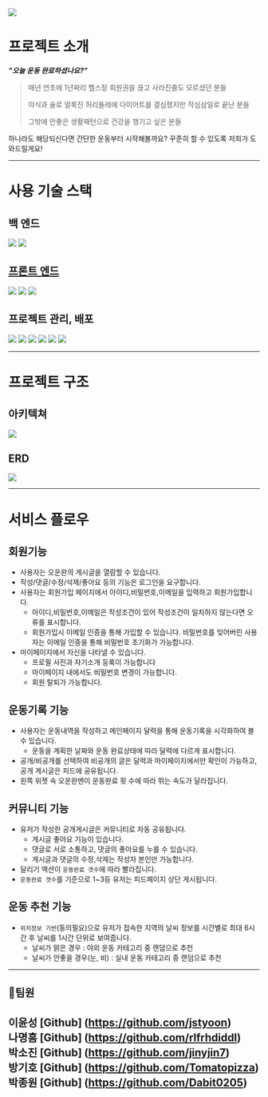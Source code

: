 <img src="https://capsule-render.vercel.app/api?type=waving&color=auto&height=200&section=header&text=오운완&fontSize=90" />

# 프로젝트 소개
**_"오늘 운동 완료하셨나요?"_**

>매년 연초에 1년짜리 헬스장 회원권을 끊고 사라진줄도 모르셨던 분들
>
>야식과 술로 얼룩진 허리둘레에 다이어트를 결심했지만 작심삼일로 끝난 분들
>
>그밖에 안좋은 생활패턴으로 건강을 챙기고 싶은 분들

하나라도 해당되신다면
간단한 운동부터 시작해볼까요?
꾸준히 할 수 있도록 저희가 도와드릴게요!

---
# 사용 기술 스택
## 백 엔드
<img src="https://img.shields.io/badge/python-3776AB?style=for-the-badge&logo=python&logoColor=white"> 
<img src="https://img.shields.io/badge/django-092E20?style=for-the-badge&logo=django&logoColor=white"> 

## [프론트 엔드](https://github.com/rlfrhdiddl/A8ooo_fr)
<img src="https://img.shields.io/badge/CSS3-1572B6?style=for-the-badge&logo=CSS3&logoColor=white">
<img src="https://img.shields.io/badge/html5-E34F26?style=for-the-badge&logo=html5&logoColor=white"> 
<img src="https://img.shields.io/badge/javascript-F7DF1E?style=for-the-badge&logo=javascript&logoColor=black">

## 프로젝트 관리, 배포
<img src="https://img.shields.io/badge/Git-F05032?style=for-the-badge&logo=Git&logoColor=white">
<img src="https://img.shields.io/badge/Github-181717?style=for-the-badge&logo=Github&logoColor=white">
<img src="https://img.shields.io/badge/Visual Studio Code-007ACC?style=for-the-badge&logo=Visual Studio Code&logoColor=white">
<img src="https://img.shields.io/badge/Gunicorn-499848?style=for-the-badge&logo=Gunicorn&logoColor=white">
<img src="https://img.shields.io/badge/NGINX-009639?style=for-the-badge&logo=NGINX&logoColor=white">
<img src="https://img.shields.io/badge/Amazon EC2-FF9900?style=for-the-badge&logo=Amazon EC2&logoColor=white">

---
# 프로젝트 구조
## 아키텍쳐
![](https://velog.velcdn.com/images/justyoon/post/6543815b-2c24-4bbc-937b-4d6b491025f0/image.png)

## ERD
![](https://github.com/jstyoon/TODAY-WORKOUT-DONE/assets/103176409/28136011-ab1d-4bc3-b2f1-38359dcf25a5)

---
# 서비스 플로우

## 회원기능
* 사용자는 오운완의 게시글을 열람할 수 있습니다. 
* 작성/댓글/수정/삭제/좋아요 등의 기능은 로그인을 요구합니다.
* 사용자는 회원가입 페이지에서 아이디,비밀번호,이메일을 입력하고 회원가입합니다.
  * 아이디,비밀번호,이메일은 작성조건이 있어 작성조건이 일치하지 않는다면 오류를 표시합니다.
  * 회원가입시 이메일 인증을 통해 가입할 수 있습니다. 비밀번호를 잊어버린 사용자는 이메일 인증을 통해 비밀번호 초기화가 가능합니다.
* 마이페이지에서 자신을 나타낼 수 있습니다.
	* 프로필 사진과 자기소개 등록이 가능합니다
	* 마이페이지 내에서도 비밀번호 변경이 가능합니다.
	* 회원 탈퇴가 가능합니다.


## 운동기록 기능
* 사용자는 운동내역을 작성하고 메인페이지 달력을 통해 운동기록을 시각화하여 볼 수 있습니다.
  * 운동을 계획한 날짜와 운동 완료상태에 따라 달력에 다르게 표시합니다.
* 공개/비공개를 선택하여 비공개의 글은 달력과 마이페이지에서만 확인이 가능하고, 공개 게시글은 피드에 공유됩니다.
* 왼쪽 위젯 속 오운완맨이 운동완료 횟 수에 따라 뛰는 속도가 달라집니다.


## 커뮤니티 기능
* 유저가 작성한 공개게시글은 커뮤니티로 자동 공유됩니다.
	* 게시글 좋아요 기능이 있습니다.
	* 댓글로 서로 소통하고, 댓글의 좋아요를 누를 수 있습니다.
  * 게시글과 댓글의 수정,삭제는 작성자 본인만 가능합니다.
* 달리기 액션이 `운동완료 갯수`에 따라 빨라집니다.
* `운동완료 갯수`를 기준으로 1~3등 유저는 피드페이지 상단 게시됩니다.



## 운동 추천 기능
* `위치정보 기반`(동의필요)으로 유저가 접속한 지역의 날씨 정보를 시간별로 최대 6시간 후 날씨를 1시간 단위로 보여줍니다.
  * 날씨가 맑은 경우 : 야외 운동 카테고리 중 랜덤으로 추천
  * 날씨가 안좋을 경우(눈, 비) : 실내 운동 카테고리 중 랜덤으로 추천

---
## 🎯팀원

이윤성 [Github] (https://github.com/jstyoon)  
나명흠 [Github] (https://github.com/rlfrhdiddl)  
박소진 [Github] (https://github.com/jinyjin7)  
방기호 [Github] (https://github.com/Tomatopizza)  
박종원 [Github] (https://github.com/Dabit0205)
---
